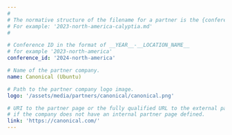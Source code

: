 ```yaml
---
#
# The normative structure of the filename for a partner is the {conference_id}-partner-company-name.md
# For example: '2023-north-america-calyptia.md'
#

# Conference ID in the format of __YEAR__-__LOCATION_NAME__
# for example '2023-north-america'
conference_id: '2024-north-america'

# Name of the partner company.
name: Canonical (Ubuntu)

# Path to the partner company logo image.
logo: '/assets/media/partners/canonical/canonical.png'

# URI to the partner page or the fully qualified URL to the external partner site
# if the company does not have an internal partner page defined.
link: 'https://canonical.com/'
---
```

